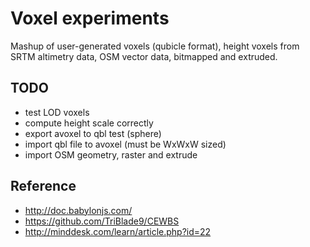 # Voxel experiments

Mashup of user-generated voxels (qubicle format),
height voxels from SRTM altimetry data,
OSM vector data, bitmapped and extruded.


## TODO

* test LOD voxels
* compute height scale correctly
* export avoxel to qbl test (sphere)
* import qbl file to avoxel (must be WxWxW sized)
* import OSM geometry, raster and extrude


## Reference

* <http://doc.babylonjs.com/>
* <https://github.com/TriBlade9/CEWBS>
* <http://minddesk.com/learn/article.php?id=22>
